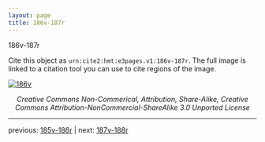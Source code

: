 ```yaml
---
layout: page
title: 186v-187r
---
```


186v-187r

Cite this object as `urn:cite2:hmt:e3pages.v1:186v-187r`.  The full image is linked to a citation tool you can use to cite regions of the image.

[![186v](http://www.homermultitext.org/iipsrv?IIIF=/project/homer/pyramidal/deepzoom/hmt/e3bifolio/v1/null.tif/full/800,/0/default.jpg)](http://www.homermultitext.org/ict2/?urn=urn:cite2:hmt:e3bifolio.v1:null) 

<p style="text-align: center; font-style: italic;">Creative Commons Non-Commerical, Attribution, Share-Alike, Creative Commons Attribution-NonCommercial-ShareAlike 3.0 Unported License</p>

---

previous: [185v-186r](../185v-186r/) | next: [187v-188r](../187v-188r/)